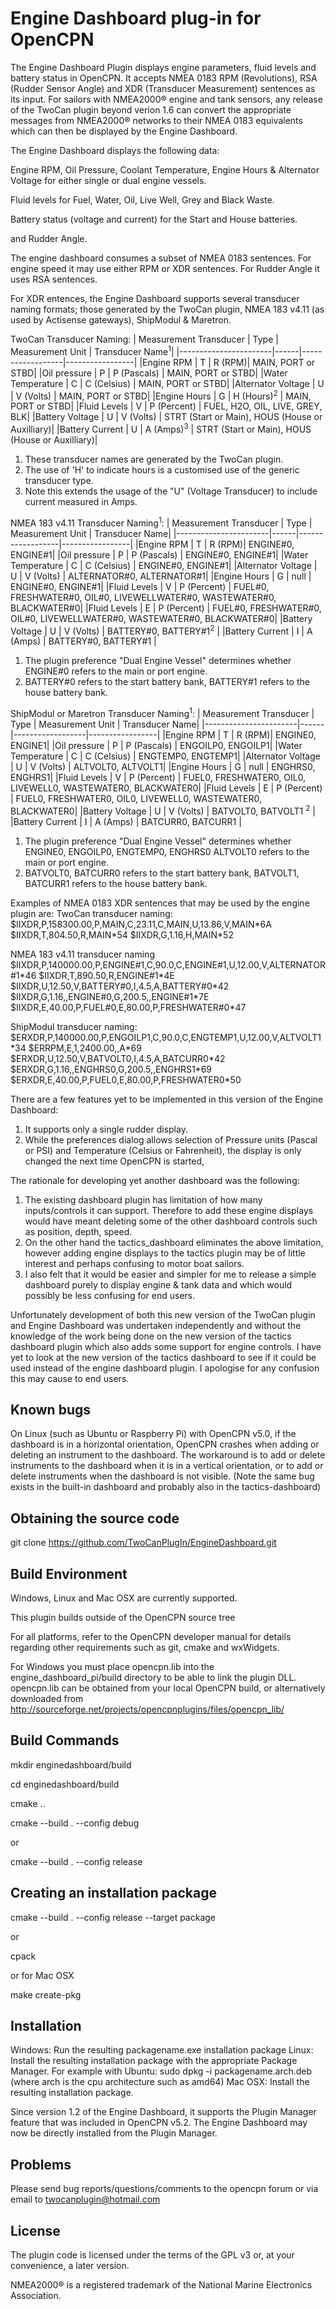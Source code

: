 Engine Dashboard plug-in for OpenCPN
====================================

The Engine Dashboard Plugin displays engine parameters, fluid levels and battery status in OpenCPN. It accepts NMEA 0183 RPM (Revolutions), RSA (Rudder Sensor Angle) and XDR (Transducer Measurement) sentences as its input. For sailors with NMEA2000® engine and tank sensors, any release of the TwoCan plugin beyond verion 1.6 can convert the appropriate messages from NMEA2000® networks to their NMEA 0183 equivalents which can then be displayed by the Engine Dashboard.

The Engine Dashboard displays the following data:

Engine RPM, Oil Pressure, Coolant Temperature, Engine Hours & Alternator Voltage for either single or dual engine vessels.

Fluid levels for Fuel, Water, Oil, Live Well, Grey and Black Waste.

Battery status (voltage and current) for the Start and House batteries.

and Rudder Angle.

The engine dashboard consumes a subset of NMEA 0183 sentences.
For engine speed it may use either RPM or XDR sentences.
For Rudder Angle it uses RSA sentences.

For XDR entences, the Engine Dashboard supports several transducer naming formats;
those generated by the TwoCan plugin, NMEA 183 v4.11 (as used by Actisense gateways), ShipModul & Maretron.

TwoCan Transducer Naming:
| Measurement	Transducer |	Type	|	Measurement Unit |	Transducer Name<sup>1</sup>|
|-----------------------|------|------------------|-----------------|
|Engine RPM | T | R (RPM)| MAIN, PORT or STBD|
|Oil pressure	| P |	P (Pascals)	| MAIN, PORT or STBD|
|Water Temperature	| C |		C (Celsius)		| MAIN, PORT or STBD|
|Alternator Voltage |	U |	V (Volts)	| MAIN, PORT or STBD|
|Engine Hours |	G  | H (Hours)<sup>2</sup>	| MAIN, PORT or STBD|
|Fluid Levels	| V  |	P (Percent)	 |	FUEL, H2O, OIL, LIVE, GREY, BLK|
|Battery Voltage | U  | V (Volts) | STRT (Start or Main), HOUS (House or Auxilliary)|
|Battery Current | U  | A (Amps)<sup>3</sup> | STRT (Start or Main), HOUS (House or Auxilliary)|

1. These transducer names are generated by the TwoCan plugin.
2. The use of 'H' to indicate hours is a customised use of the generic transducer type.
3. Note this extends the usage of the "U" (Voltage Transducer) to include current measured in Amps.

NMEA 183 v4.11 Transducer Naming<sup>1</sup>:
| Measurement	Transducer |	Type	|	Measurement Unit |	Transducer Name|
|-----------------------|------|------------------|-----------------|
|Engine RPM | T | R (RPM)| ENGINE#0, ENGINE#1|
|Oil pressure	| P |	P (Pascals)	| ENGINE#0, ENGINE#1|
|Water Temperature	| C |		C (Celsius)		| ENGINE#0, ENGINE#1|
|Alternator Voltage |	U |	V (Volts)	| ALTERNATOR#0, ALTERNATOR#1|
|Engine Hours |	G  | null | ENGINE#0, ENGINE#1|
|Fluid Levels	| V  |	P (Percent) | FUEL#0, FRESHWATER#0, OIL#0, LIVEWELLWATER#0, WASTEWATER#0, BLACKWATER#0|
|Fluid Levels	| E  |	P (Percent) | FUEL#0, FRESHWATER#0, OIL#0, LIVEWELLWATER#0, WASTEWATER#0, BLACKWATER#0|
|Battery Voltage | U  | V (Volts) | BATTERY#0, BATTERY#1<sup>2</sup> |
|Battery Current | I  | A (Amps) | BATTERY#0, BATTERY#1 |
1. The plugin preference "Dual Engine Vessel" determines whether ENGINE#0 refers to the main or port engine.
2. BATTERY#0 refers to the start battery bank, BATTERY#1 refers to the house battery bank.

ShipModul or Maretron Transducer Naming<sup>1</sup>:
| Measurement	Transducer |	Type	|	Measurement Unit |	Transducer Name|
|-----------------------|------|------------------|-----------------|
|Engine RPM | T | R (RPM)| ENGINE0, ENGINE1|
|Oil pressure	| P |	P (Pascals)	| ENGOILP0, ENGOILP1|
|Water Temperature	| C |		C (Celsius)		| ENGTEMP0, ENGTEMP1|
|Alternator Voltage |	U |	V (Volts)	| ALTVOLT0, ALTVOLT1|
|Engine Hours |	G  | null | ENGHRS0, ENGHRS1|
|Fluid Levels	| V  |	P (Percent) | FUEL0, FRESHWATER0, OIL0, LIVEWELL0, WASTEWATER0, BLACKWATER0|
|Fluid Levels	| E  |	P (Percent) | FUEL0, FRESHWATER0, OIL0, LIVEWELL0, WASTEWATER0, BLACKWATER0|
|Battery Voltage | U  | V (Volts) | BATVOLT0, BATVOLT1 <sup>2</sup> |
|Battery Current | I  | A (Amps) | BATCURR0, BATCURR1 |
1. The plugin preference "Dual Engine Vessel" determines whether ENGINE0, ENGOILP0, ENGTEMP0, ENGHRS0 ALTVOLT0 refers to the main or port engine.
2. BATVOLT0, BATCURR0 refers to the start battery bank, BATVOLT1, BATCURR1 refers to the house battery bank.


Examples of NMEA 0183 XDR sentences that may be used by the engine plugin are:
TwoCan transducer naming:
$IIXDR,P,158300.00,P,MAIN,C,23.11,C,MAIN,U,13.86,V,MAIN&ast;6A
$IIXDR,T,804.50,R,MAIN&ast;54
$IIXDR,G,1.16,H,MAIN&ast;52

NMEA 183 v4.11 transducer naming
$IIXDR,P,140000.00,P,ENGINE#1,C,90.0,C,ENGINE#1,U,12.00,V,ALTERNATOR#1&ast;46
$IIXDR,T,890.50,R,ENGINE#1&ast;4E
$IIXDR,U,12.50,V,BATTERY#0,I,4.5,A,BATTERY#0&ast;42
$IIXDR,G,1.16,,ENGINE#0,G,200.5,,ENGINE#1&ast;7E
$IIXDR,E,40.00,P,FUEL#0,E,80.00,P,FRESHWATER#0&ast;47


ShipModul transducer naming:
$ERXDR,P,140000.00,P,ENGOILP1,C,90.0,C,ENGTEMP1,U,12.00,V,ALTVOLT1&ast;34
$ERRPM,E,1,2400.00,,A&ast;69
$ERXDR,U,12.50,V,BATVOLT0,I,4.5,A,BATCURR0&ast;42
$ERXDR,G,1.16,,ENGHRS0,G,200.5,,ENGHRS1&ast;69
$ERXDR,E,40.00,P,FUEL0,E,80.00,P,FRESHWATER0&ast;50



There are a few features yet to be implemented in this version of the Engine Dashboard:
1. It supports only a single rudder display.
2. While the preferences dialog allows selection of Pressure units (Pascal or PSI) and Temperature (Celsius or Fahrenheit), the display is only changed the next time OpenCPN is started,

The rationale for developing yet another dashboard was the following:
1. The existing dashboard plugin has limitation of how many inputs/controls it can support. Therefore to add these engine displays would have meant deleting some of the other dashboard controls such as position, depth, speed. 
2. On the other hand the tactics_dashboard eliminates the above limitation, however adding engine displays to the tactics plugin may be of little interest and perhaps confusing to motor boat sailors. 
3. I also felt that it would be easier and simpler for me to release a simple dashboard purely to display engine & tank data and which would possibly be less confusing for end users. 

Unfortunately development of both this new version of the TwoCan plugin and Engine Dashboard was undertaken independently and without the knowledge of the work being done on the new version of the tactics dashboard plugin which also adds some support for engine controls. I have yet to look at the new version of the tactics dashboard to see if it could be used instead of the engine dashboard plugin. I apologise for any confusion this may cause to end users.

Known bugs
----------
On Linux (such as Ubuntu or Raspberry Pi) with OpenCPN v5.0, if the dashboard is in a horizontal orientation, OpenCPN crashes when adding or deleting an instrument to the dashboard. The workaround is to add or delete instruments to the dashboard when it is in a vertical orientation, or to add or delete instruments when the dashboard is not visible. (Note the same bug exists in the built-in dashboard and probably also in the tactics-dashboard)

Obtaining the source code
-------------------------

git clone https://github.com/TwoCanPlugIn/EngineDashboard.git


Build Environment
-----------------

Windows, Linux and Mac OSX are currently supported.

This plugin builds outside of the OpenCPN source tree

For all platforms, refer to the OpenCPN developer manual for details regarding other requirements such as git, cmake and wxWidgets.

For Windows you must place opencpn.lib into the engine\_dashboard\_pi/build directory to be able to link the plugin DLL. opencpn.lib can be obtained from your local OpenCPN build, or alternatively downloaded from http://sourceforge.net/projects/opencpnplugins/files/opencpn_lib/

Build Commands
--------------
 mkdir enginedashboard/build

 cd enginedashboard/build

 cmake ..

 cmake --build . --config debug

  or

 cmake --build . --config release

Creating an installation package
--------------------------------
 cmake --build . --config release --target package

  or

 cpack

 or for Mac OSX

  make create-pkg

Installation
------------

Windows: Run the resulting packagename.exe installation package
Linux: Install the resulting installation package with the appropriate Package Manager.
For example with Ubuntu: sudo dpkg -i packagename.arch.deb (where arch is the cpu architecture such as amd64)
Mac OSX: Install the resulting installation package.

Since version 1.2 of the Engine Dashboard, it supports the Plugin Manager feature that was included in OpenCPN v5.2. The Engine Dashboard may now be directly installed from the Plugin Manager. 

Problems
--------

Please send bug reports/questions/comments to the opencpn forum or via email to twocanplugin@hotmail.com

License
-------
The plugin code is licensed under the terms of the GPL v3 or, at your convenience, a later version.

NMEA2000® is a registered trademark of the National Marine Electronics Association.
